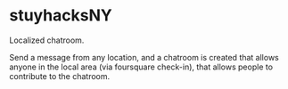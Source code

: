stuyhacksNY
===========

Localized chatroom. 

Send a message from any location, and a chatroom is created that allows anyone in the local area (via foursquare check-in), that allows people to contribute to the chatroom.

